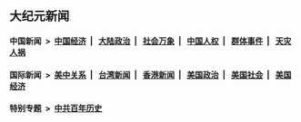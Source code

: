 ## 大纪元新闻

#### 中国新闻 &nbsp;>&nbsp; [中国经济](indexes/ncid283/README.md?12031645) &nbsp;| &nbsp; [大陆政治](indexes/ncid277/README.md?12031645) &nbsp;| &nbsp; [社会万象](indexes/ncid282/README.md?12031645) &nbsp;| &nbsp; [中国人权](indexes/ncid278/README.md?12031645) &nbsp;| &nbsp; [群体事件](indexes/ncid279/README.md?12031645) &nbsp;| &nbsp; [天灾人祸](indexes/ncid280/README.md?12031645)

#### 国际新闻 &nbsp;>&nbsp; [美中关系](indexes/nf1412576/README.md?12031645) &nbsp;| &nbsp; [台湾新闻](indexes/ncid1349361/README.md?12031645) &nbsp;| &nbsp; [香港新闻](indexes/ncid1349362/README.md?12031645) &nbsp;| &nbsp; [美国政治](indexes/ncid1078159/README.md?12031645) &nbsp;| &nbsp; [美国社会](indexes/ncid1078160/README.md?12031645) &nbsp;| &nbsp; [美国经济](indexes/ncid1078158/README.md?12031645)

#### 特别专题 &nbsp;>&nbsp; [中共百年历史](https://github.com/epoch-news/epoch-special/blob/master/README.md?12031645)  
